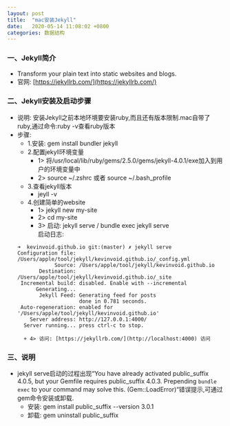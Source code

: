 ```yaml
---
layout: post
title:  "mac安装Jekyll"
date:   2020-05-14 11:08:02 +0800
categories: 数据结构
---
```



### 一、Jekyll简介
+ Transform your plain text into static websites and blogs.
+ 官网: [https://jekyllrb.com/](https://jekyllrb.com/)

### 二、Jekyll安装及启动步骤
- 说明: 安装Jekyll之前本地环境要安装ruby,而且还有版本限制.mac自带了ruby,通过命令:ruby -v查看ruby版本  
- 步骤:  
	- 1.安装: gem install bundler jekyll  
	- 2.配置jekyll环境变量  
		+ 1> 将/usr/local/lib/ruby/gems/2.5.0/gems/jekyll-4.0.1/exe加入到用户的环境变量中  
		+ 2> source ~/.zshrc 或者 source ~/.bash_profile  
	+ 3.查看jekyll版本
		+ jeyll -v  
	+ 4.创建简单的website  
		+ 1> jekyll new my-site  
		+ 2> cd my-site
		+ 3> 启动: jekyll serve / bundle exec jekyll serve  
		启动日志:  
	```
	➜  kevinvoid.github.io git:(master) ✗ jekyll serve
	Configuration file: /Users/apple/tool/jekyll/kevinvoid.github.io/_config.yml
	            Source: /Users/apple/tool/jekyll/kevinvoid.github.io
	       Destination: /Users/apple/tool/jekyll/kevinvoid.github.io/_site
	 Incremental build: disabled. Enable with --incremental
	      Generating...
	       Jekyll Feed: Generating feed for posts
	                    done in 0.781 seconds.
	 Auto-regeneration: enabled for '/Users/apple/tool/jekyll/kevinvoid.github.io'
	    Server address: http://127.0.0.1:4000/
	  Server running... press ctrl-c to stop.
	```
		+ 4> 访问: [https://jekyllrb.com/](http://localhost:4000) 访问

### 三、说明
+ jekyll serve启动的过程出现“You have already activated public_suffix 4.0.5, but your Gemfile requires public_suffix 4.0.3. Prepending `bundle exec` to your command may solve this. (Gem::LoadError)“错误提示,可通过gem命令安装或卸载.  
	+ 安装: gem install public_suffix --version 3.0.1 
	+ 卸载: gem uninstall public_suffix 

